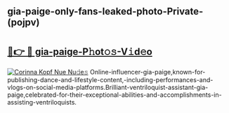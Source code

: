## gia-paige-only-fans​-leaked-photo​-Private-(pojpv)


# <h2><a href="https://mediaupload.pro?title=gia-paige&ref=git">🔗👉 🔴 gia-paige-P𝚑ot𝚘𝚜-V𝚒d𝚎o</a></h2>

[![Corinna Kopf Nue Nu𝚍e𝚜](https://i.imgur.com/0qMVB7G.gif)](https://mediaupload.pro?title=gia-paige&ref=git)
Online-influencer-gia-paige,known-for-publishing-dance-and-lifestyle-content,-including-performances-and-vlogs-on-social-media-platforms.Brilliant-ventriloquist-assistant-gia-paige,celebrated-for-their-exceptional-abilities-and-accomplishments-in-assisting-ventriloquists.  